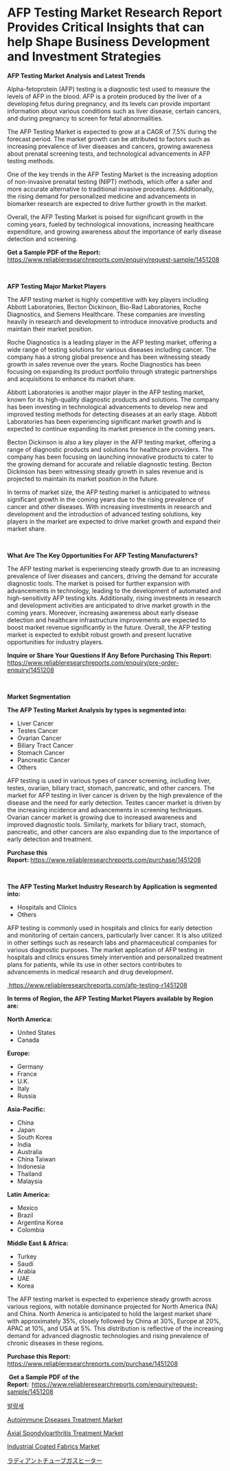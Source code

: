 <p><h1>AFP Testing Market Research Report Provides Critical Insights that can help Shape Business Development and Investment Strategies</h1></p><p><strong>AFP Testing Market Analysis and Latest Trends</strong></p>
<p><p>Alpha-fetoprotein (AFP) testing is a diagnostic test used to measure the levels of AFP in the blood. AFP is a protein produced by the liver of a developing fetus during pregnancy, and its levels can provide important information about various conditions such as liver disease, certain cancers, and during pregnancy to screen for fetal abnormalities.</p><p>The AFP Testing Market is expected to grow at a CAGR of 7.5% during the forecast period. The market growth can be attributed to factors such as increasing prevalence of liver diseases and cancers, growing awareness about prenatal screening tests, and technological advancements in AFP testing methods.</p><p>One of the key trends in the AFP Testing Market is the increasing adoption of non-invasive prenatal testing (NIPT) methods, which offer a safer and more accurate alternative to traditional invasive procedures. Additionally, the rising demand for personalized medicine and advancements in biomarker research are expected to drive further growth in the market.</p><p>Overall, the AFP Testing Market is poised for significant growth in the coming years, fueled by technological innovations, increasing healthcare expenditure, and growing awareness about the importance of early disease detection and screening.</p></p>
<p><strong>Get a Sample PDF of the Report:&nbsp;</strong> <a href="https://www.reliableresearchreports.com/enquiry/request-sample/1451208">https://www.reliableresearchreports.com/enquiry/request-sample/1451208</a></p>
<p>&nbsp;</p>
<p><strong>AFP Testing Major Market Players</strong></p>
<p><p>The AFP testing market is highly competitive with key players including Abbott Laboratories, Becton Dickinson, Bio-Rad Laboratories, Roche Diagnostics, and Siemens Healthcare. These companies are investing heavily in research and development to introduce innovative products and maintain their market position.</p><p>Roche Diagnostics is a leading player in the AFP testing market, offering a wide range of testing solutions for various diseases including cancer. The company has a strong global presence and has been witnessing steady growth in sales revenue over the years. Roche Diagnostics has been focusing on expanding its product portfolio through strategic partnerships and acquisitions to enhance its market share.</p><p>Abbott Laboratories is another major player in the AFP testing market, known for its high-quality diagnostic products and solutions. The company has been investing in technological advancements to develop new and improved testing methods for detecting diseases at an early stage. Abbott Laboratories has been experiencing significant market growth and is expected to continue expanding its market presence in the coming years.</p><p>Becton Dickinson is also a key player in the AFP testing market, offering a range of diagnostic products and solutions for healthcare providers. The company has been focusing on launching innovative products to cater to the growing demand for accurate and reliable diagnostic testing. Becton Dickinson has been witnessing steady growth in sales revenue and is projected to maintain its market position in the future.</p><p>In terms of market size, the AFP testing market is anticipated to witness significant growth in the coming years due to the rising prevalence of cancer and other diseases. With increasing investments in research and development and the introduction of advanced testing solutions, key players in the market are expected to drive market growth and expand their market share.</p></p>
<p>&nbsp;</p>
<p><strong>What Are The Key Opportunities For AFP Testing Manufacturers?</strong></p>
<p><p>The AFP testing market is experiencing steady growth due to an increasing prevalence of liver diseases and cancers, driving the demand for accurate diagnostic tools. The market is poised for further expansion with advancements in technology, leading to the development of automated and high-sensitivity AFP testing kits. Additionally, rising investments in research and development activities are anticipated to drive market growth in the coming years. Moreover, increasing awareness about early disease detection and healthcare infrastructure improvements are expected to boost market revenue significantly in the future. Overall, the AFP testing market is expected to exhibit robust growth and present lucrative opportunities for industry players.</p></p>
<p><strong>Inquire or Share Your Questions If Any Before Purchasing This Report:</strong> <a href="https://www.reliableresearchreports.com/enquiry/pre-order-enquiry/1451208">https://www.reliableresearchreports.com/enquiry/pre-order-enquiry/1451208</a></p>
<p>&nbsp;</p>
<p><strong>Market Segmentation</strong></p>
<p><strong>The AFP Testing Market Analysis by types is segmented into:</strong></p>
<p><ul><li>Liver Cancer</li><li>Testes Cancer</li><li>Ovarian Cancer</li><li>Biliary Tract Cancer</li><li>Stomach Cancer</li><li>Pancreatic Cancer</li><li>Others</li></ul></p>
<p><p>AFP testing is used in various types of cancer screening, including liver, testes, ovarian, biliary tract, stomach, pancreatic, and other cancers. The market for AFP testing in liver cancer is driven by the high prevalence of the disease and the need for early detection. Testes cancer market is driven by the increasing incidence and advancements in screening techniques. Ovarian cancer market is growing due to increased awareness and improved diagnostic tools. Similarly, markets for biliary tract, stomach, pancreatic, and other cancers are also expanding due to the importance of early detection and treatment.</p></p>
<p><strong>Purchase this Report:&nbsp;</strong><a href="https://www.reliableresearchreports.com/purchase/1451208">https://www.reliableresearchreports.com/purchase/1451208</a></p>
<p>&nbsp;</p>
<p><strong>The AFP Testing Market Industry Research by Application is segmented into:</strong></p>
<p><ul><li>Hospitals and Clinics</li><li>Others</li></ul></p>
<p><p>AFP testing is commonly used in hospitals and clinics for early detection and monitoring of certain cancers, particularly liver cancer. It is also utilized in other settings such as research labs and pharmaceutical companies for various diagnostic purposes. The market application of AFP testing in hospitals and clinics ensures timely intervention and personalized treatment plans for patients, while its use in other sectors contributes to advancements in medical research and drug development.</p></p>
<p><a href="https://www.reliableresearchreports.com/afp-testing-r1451208">&nbsp;https://www.reliableresearchreports.com/afp-testing-r1451208</a></p>
<p><strong>In terms of Region, the AFP Testing Market Players available by Region are:</strong></p>
<p>
    <p> <strong> North America: </strong>
        <ul>
            <li>United States</li>
            <li>Canada</li>
        </ul>
        </p> 
    <p> <strong> Europe: </strong>
        <ul>
            <li>Germany</li>
            <li>France</li>
            <li>U.K.</li>
            <li>Italy</li>
            <li>Russia</li>
        </ul>
        </p> 
    <p> <strong> Asia-Pacific: </strong>
        <ul>
            <li>China</li>
            <li>Japan</li>
            <li>South Korea</li>
            <li>India</li>
            <li>Australia</li>
            <li>China Taiwan</li>
            <li>Indonesia</li>
            <li>Thailand</li>
            <li>Malaysia</li>
        </ul>
        </p> 
    <p> <strong> Latin America: </strong>
        <ul>
            <li>Mexico</li>
            <li>Brazil</li>
            <li>Argentina Korea</li>
            <li>Colombia</li>
        </ul>
        </p> 
    <p> <strong> Middle East & Africa: </strong>
        <ul>
            <li>Turkey</li>
            <li>Saudi</li>
            <li>Arabia</li>
            <li>UAE</li>
            <li>Korea</li>
        </ul>
    </p>
    </p>
<p><p>The AFP testing market is expected to experience steady growth across various regions, with notable dominance projected for North America (NA) and China. North America is anticipated to hold the largest market share with approximately 35%, closely followed by China at 30%, Europe at 20%, APAC at 10%, and USA at 5%. This distribution is reflective of the increasing demand for advanced diagnostic technologies and rising prevalence of chronic diseases in these regions.</p></p>
<p><strong>Purchase this Report: </strong><a href="https://www.reliableresearchreports.com/purchase/1451208">https://www.reliableresearchreports.com/purchase/1451208</a></p>
<p>&nbsp;<strong>Get a Sample PDF of the Report:&nbsp;&nbsp;</strong><a href="https://www.reliableresearchreports.com/enquiry/request-sample/1451208">https://www.reliableresearchreports.com/enquiry/request-sample/1451208</a></p>
<p><strong></strong></p>
<p><p><a href="https://github.com/CliftonFisher9067/Market-Research-Report-List-1/blob/main/977692742561.md">발랑세</a></p><p><a href="https://github.com/juancolorado15/Market-Research-Report-List-2/blob/main/autoimmune-diseases-treatment-market.md">Autoimmune Diseases Treatment Market</a></p><p><a href="https://github.com/dx0328/Market-Research-Report-List-2/blob/main/axial-spondyloarthritis-treatment-market.md">Axial Spondyloarthritis Treatment Market</a></p><p><a href="https://issuu.com/reportprime-2/docs/industrial-coated-fabrics-market-size-2030.pptx">Industrial Coated Fabrics Market</a></p><p><a href="https://github.com/mcbeesbxa270/Market-Research-Report-List-2/blob/main/943562646687.md">ラディアントチューブガスヒーター</a></p></p>
